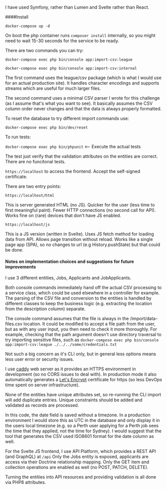 I have used Symfony, rather than Lumen and Svelte rather than React.

####Install

`docker-compose up -d`

On boot the php container runs `composer install` internally, so you might need to wait 15-30 seconds for the service to be
ready.

There are two commands you can try:

`docker-compose exec php bin/console app:import-csv:league`

`docker-compose exec php bin/console app:import-csv:internal`

The first command uses the league/csv package (which is what I would use for an actual production site).
It handles character encodings and supports streams which are useful for much larger files.

The second command uses a minimal CSV parser I wrote for this challenge (as I assume that's what you want to see).
It basically assumes the CSV column order never changes and that the data is always properly formatted.

To reset the database to try different import commands use:

`docker-compose exec php bin/dev/reset`

To run tests:

`docker-compose exec php bin/phpunit` <-- Execute the actual tests

The test just verify that the validation attributes on the entities are correct.
There are no funcitonal tests.

`https://localhost` to access the frontend. Accept the self-signed certificate.

There are two entry points:

`https://localhost/html`

This is server generated HTML (no JS). Quicker for the user (less time to first meaningful paint).
Fewer HTTP connections (no second call for API). Works fine on (rare) devices that don't have JS enabled.

`https://localhost/js`

This is a JS version (written in Svelte). Uses JS fetch method for loading data from API.
Allows page transition without reload. Works like a single page app (SPA), so no changes to url (e.g History.pushState)
but that could be done.

#### Notes on implementation choices and suggestions for future improvements

I use 3 different entities, Jobs, Applicants and JobApplicants.

Both console commands immediately hand off the actual CSV processing to a service class, which could be used elsewhere
in a controller for example. The parsing of the CSV file and conversion to the entities is handled by different classes
to keep the business logic (e.g. extracting the location from the description column) separate.

The console command assumes that the file is always in the /import/data-files.csv location.
It could be modified to accept a file path from the user, but as with any user input, you then need to check it more
thoroughly.
For example, checking that the path argument doesn't use directory traversal to try importing sensitive files, such as
`docker-compose exec php bin/console app:import-csv:league ./../../some/credentials.txt`

Not such a big concern as it's CLI only, but in general less options means less user error or security issues.

I use [caddy](https://caddyserver.com/) web server as it provides an HTTPS environment in development
(so no CORS issues to deal with).
In production mode it also automatically generates a [Let's Encrypt](https://letsencrypt.org/) certificate
for https (so less DevOps time spent on server infrastructure).

None of the entities have unique attributes set, so re-running the CLI import will add duplicate entries.
Unique constraints should be added and validated as records are processed.

In this code, the date field is saved without a timezone.
In a production environment I would store this as UTC in the database and only display it in the users
local timezone (e.g. so a Perth user applying for a Perth job sees the time that they applied, not the time for Sydney).
I would suggest that the tool that generates the CSV used ISO8601 format for the date column as well.

For the Svelte JS frontend, I use API Platform, which provides a REST API (and GraphQL) at `/api`
Only the Jobs entity is exposed, applicants are access via their Doctrine relationship mapping.
Only the GET item and collection operations are enabled as well (no POST, PATCH, DELETE).

Turning the entities into API resources and providing validation is all done via PHP8 attributes.